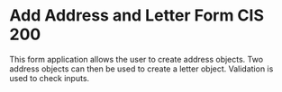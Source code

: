 # Add Address and Letter Form CIS 200
 This form application allows the user to create address objects. Two address objects can then be used to create a letter  object. Validation is used to check inputs. 
